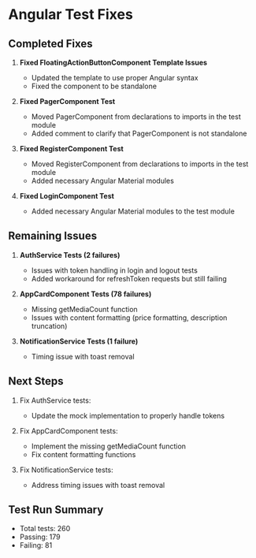 # Angular Test Fixes

## Completed Fixes

1. **Fixed FloatingActionButtonComponent Template Issues**
   - Updated the template to use proper Angular syntax
   - Fixed the component to be standalone

2. **Fixed PagerComponent Test**
   - Moved PagerComponent from declarations to imports in the test module
   - Added comment to clarify that PagerComponent is not standalone

3. **Fixed RegisterComponent Test**
   - Moved RegisterComponent from declarations to imports in the test module
   - Added necessary Angular Material modules

4. **Fixed LoginComponent Test**
   - Added necessary Angular Material modules to the test module

## Remaining Issues

1. **AuthService Tests (2 failures)**
   - Issues with token handling in login and logout tests
   - Added workaround for refreshToken requests but still failing

2. **AppCardComponent Tests (78 failures)**
   - Missing getMediaCount function
   - Issues with content formatting (price formatting, description truncation)

3. **NotificationService Tests (1 failure)**
   - Timing issue with toast removal

## Next Steps

1. Fix AuthService tests:
   - Update the mock implementation to properly handle tokens

2. Fix AppCardComponent tests:
   - Implement the missing getMediaCount function
   - Fix content formatting functions

3. Fix NotificationService tests:
   - Address timing issues with toast removal

## Test Run Summary

- Total tests: 260
- Passing: 179
- Failing: 81